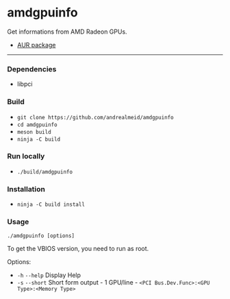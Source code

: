 # amdgpuinfo

Get informations from AMD Radeon GPUs.

- [AUR package](https://aur.archlinux.org/packages/amdgpuinfo-git)

---

### Dependencies

* libpci

### Build

* `git clone https://github.com/andrealmeid/amdgpuinfo`
* `cd amdgpuinfo`
* `meson build`
* `ninja -C build`

### Run locally

* `./build/amdgpuinfo`

### Installation

* `ninja -C build install`

### Usage

`./amdgpuinfo [options]`

To get the VBIOS version, you need to run as root.

Options:
* `-h` `--help` Display Help
* `-s` `--short` Short form output - 1 GPU/line - `<PCI Bus.Dev.Func>:<GPU Type>:<Memory Type>`
